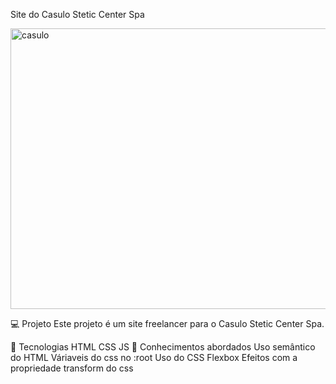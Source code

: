 Site do Casulo Stetic Center Spa


<img width="767" height="449" alt="casulo" src="https://github.com/user-attachments/assets/ffd5da5c-1737-40a4-b443-18e99793dcf2" />

💻 Projeto
Este projeto é um site freelancer para o Casulo Stetic Center Spa.

🚀 Tecnologias
HTML
CSS
JS
📔 Conhecimentos abordados
 Uso semântico do HTML
 Váriaveis do css no :root
 Uso do CSS Flexbox
 Efeitos com a propriedade transform do css
